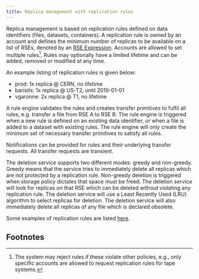 ```yaml
---
title: Replica management with replication rules
---
```


Replica management is based on replication rules defined on data identifiers
(files, datasets, containers). A replication rule is owned by an account and
defines the minimum number of replicas to be available on a list of RSEs,
denoted by an [RSE Expression](rse_expressions.md).  Accounts are allowed to set
multiple rules[^1]. Rules may optionally have a limited lifetime and can be
added, removed or modified at any time.

An example listing of replication rules is given below:

- prod: 1x replica @ CERN, no lifetime
- barisits: 1x replica @ US-T2, until 2019-01-01
- vgaronne: 2x replica @ T1, no lifetime

A rule engine validates the rules and creates transfer primitives to fulfil all
rules, e.g. transfer a file from RSE A to RSE B. The rule engine is triggered
when a new rule is defined on an existing data identifier, or when a file is
added to a dataset with existing rules.  The rule engine will only create the
minimum set of necessary transfer primitives to satisfy all rules.

Notifications can be provided for rules and their underlying transfer
requests. All transfer requests are transient.

The deletion service supports two different modes: greedy and non-greedy. Greedy
means that the service tries to immediately delete all replicas which are not
protected by a replication rule. Non-greedy deletion is triggered when storage
policy dictates that space must be freed. The deletion service will look for
replicas on that RSE which can be deleted without violating any replication
rule. The deletion service will use a Least Recently Used (LRU) algorithm to
select replicas for deletion. The deletion service will also immediately delete
all replicas of any file which is declared obsolete.

Some examples of replication rules are listed
[here](replication_rules_examples.md).

## Footnotes

[^1]: The system may reject rules if these violate other policies, e.g., only
    specific accounts are allowed to request replication rules for tape systems.
